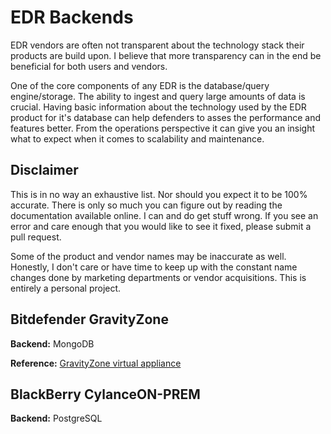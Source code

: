 # EDR Backends

EDR vendors are often not transparent about the technology stack their products are build upon. I believe that more transparency can in the end be beneficial for both users and vendors. 

One of the core components of any EDR is the database/query engine/storage. The ability to ingest and query large amounts of data is crucial. Having basic information about the technology used by the EDR product for it's database can help defenders to asses the performance and features better. From the operations perspective it can give you an insight what to expect when it comes to scalability and maintenance. 

## Disclaimer

This is in no way an exhaustive list. Nor should you expect it to be 100% accurate. There is only so much you can figure out by reading the documentation available online. I can and do get stuff wrong. If you see an error and care enough that you would like to see it fixed, please submit a pull request.

Some of the product and vendor names may be inaccurate as well. Honestly, I don't care or have time to keep up with the constant name changes done by marketing departments or vendor acquisitions. This is entirely a personal project.

## Bitdefender GravityZone

**Backend:** MongoDB

**Reference:** [GravityZone virtual appliance](https://www.bitdefender.com/business/support/en/77212-87477-gravityzone-virtual-appliance.html)

## BlackBerry CylanceON-PREM

**Backend:** PostgreSQL

**Reference:** [CylanceON-PREM virtual appliance
](https://docs.blackberry.com/en/unified-endpoint-security/cylanceonprem/cylance-on-prem-administration-guide/Configure_CylanceON-PREM_Virtual_Appliance/External_Database_Overview)

## Crowdstrike

**Backend:** Splunk + Elasticsearch + Cassandra (possibly others)

**Reference:** [MITRE Evals Step Wizard Spider + Sandworm 7.A.4](https://attackevals.mitre-engenuity.org/enterprise/participants/crowdstrike?view=results&adversary=wizard-spider-sandworm&scenario=1&wizard-spider-sandwormdetection=7.A.4_0), [Reddit answer by Crowdstrike employee](https://www.reddit.com/r/Splunk/comments/b8oksl/what_dashboard_software_does_splunkcrowdstrike_use/)

## Elastic Security

**Backend:** Elasticsearch

**Reference:** [Elastic Security Solution](https://www.elastic.co/guide/en/security/8.3/index.html)

## ESET Inspect

**Backend:** Microsoft SQL / MySQL

**Reference:** [ESET Inspect Software Requirements](https://help.eset.com/ei_deploy/1.7/en-US/index.html?database.html)

## Kaspersky Anti Targeted Attack Platform (KATA)

**Backend:** (Possibly) Elasticsearch

**Reference:** [MITRE Evaluations APT29 MSSP Steps](https://attackevals.mitre-engenuity.org/enterprise/participants/kaspersky?view=results&adversary=apt29&scenario=1&apt29detection=1.B.1_2), [KATA Distributed solution and multitenancy](https://support.kaspersky.com/KATA/4.1/en-US/194605.htm)

**Note:** Screenshots in MITRE Evals show that Kaspersky uses Elasticsearch for MSSP steps. This doesn't prove KATA itself uses Elasticsearch internally. However KATA documentation mentions following: *The distributed solution is a two-tier hierarchy of servers with Central Node components installed. This structure sets apart a master control server known as the Primary Central Node (PCN) and slave servers known as Secondary Central Nodes (SCN). Interaction of servers requires connecting SCN to PCN.* This sound like Elasticsearch master and data nodes. 

## McAfee ePO (server for MVISION)

**Backend:** Microsoft SQL

**Reference:** [McAfee ePolicy Orchestrator 5.10.0 Product Guide](https://docs.trellix.com/bundle/epolicy-orchestrator-5.10.0-product-guide/page/GUID-5463D654-8EA6-473B-84A6-43A3F2C0187E.html)

**Note:** Old version reference, doesn't seem they still provide on-prem solution. So this may be outdated.

## Qualys Multi-Vector EDR 

**Backend:** Apache Lucene based (Possibly Elasticsearch/Solr or both) 

**References:** [Qualys Endpoint Detection and Response API](https://www.qualys.com/docs/qualys-edr-api-user-guide.pdf),  [Components of a QQL query](https://qualysguard.qg2.apps.qualys.com/portal-help/en/ud/qql_topics/components_of_a_qql_query.htm), [Investor Presentation](https://investor.qualys.com/static-files/76e233e8-bf59-4d24-99a8-49ccf609feee)

**Notes:** The query language used by Qualys is very similar to Lucene syntax, but with small quirks like backtick usage. Response examples in API manual also include field "score". The "Investor Presentation" mentions both Solr and Elasticsearch under *Analytics and Reporting Engines*.


## Sophos Intercept X

**Backend:** Trino.io (formerly PrestoSQL)

**Reference:** [Sophos schema viewer](https://docs.sophos.com/central/References/schemas/index.html)

**Note:** From Trino documentation: *Trino is a distributed SQL query engine designed to query large data sets distributed over one or more heterogeneous data sources.* The real database backend/backends can be anything that is supported by Trino and is hard to determine just from documentation. 

## Symantec Advanced Threat Protection: Endpoint

**Backend:** Elasticsearch 

**Reference:** [SYMANTEC EDR 4.6 HELP About the data migration process](https://techdocs.broadcom.com/us/en/symantec-security-software/endpoint-security-and-management/endpoint-detection-and-response/4-6/about-v96380626-d38e6/about-the-data-migration-process-v126294452-d38e12516.html)

## Trend Micro Endpoint Sensor server (older EDR)

**Backend:** Microsoft SQL

**Reference:** [Trend Micro Endpoint Sensor Update 6 Installation Guide](https://docs.trendmicro.com/all/ent/tmes/v1.6/en-us/tmes_1.6_update6_ig.pdf)

## Trend Micro One Vision

**Backend:** Apache Lucene based (Possible Elasticsearch or Solr)

**Reference:** [Trend Micro Vision One Search App](https://docs.trendmicro.com/en-us/enterprise/trend-micro-vision-one/common-apps/search-app.aspx)

**Note:** From the documentation: *The Search app provides different search methods, filters, and a Kibana-like query language to identify, categorize, and retrieve your search results.* By Kibana-like they mean Lucene as can be seen from syntax examples.

## VMware CarbonBlack EDR 

**Backend:** Apache Solr + PostgreSQL + Redis + Hazelcast

**Reference:** [VMware Carbon Black EDR Server Technology Stack](https://docs.vmware.com/en/VMware-Carbon-Black-EDR/7.7/cb-edr-scm-guide/GUID-757AF3C1-516D-4D23-93CF-A8F8BCE07426.html)

**Notes:** Kudos to VMware for being the only vendor, I've seen so far, that provides clear view and diagrams of their technology stack in the documentation.


## WithSecure Elements

**Backend:** Elasticsearch

**References:** [MITRE Evaluations Wizard Spider + Sandworm Step 15.A.1](https://attackevalscdnendpoint.azureedge.net/publicsiteimages/WizardSpider-Sandworm_FS_15.A.1_3.png)

